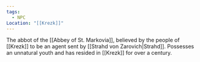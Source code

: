 ```yaml
---
tags:
  - NPC
Location: "[[Krezk]]"
---
```

The abbot of the [[Abbey of St. Markovia]], believed by the people of [[Krezk]] to be an agent sent by [[Strahd von Zarovich|Strahd]]. Possesses an unnatural youth and has resided in [[Krezk]] for over a century.
